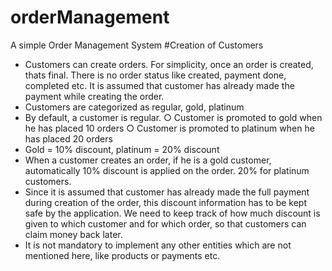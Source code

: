 # orderManagement
A simple Order Management System
#Creation of Customers
- Customers can create orders. For simplicity, once an order is created, thats final.
There is no order status like created, payment done, completed etc. It is
assumed that customer has already made the payment while creating the order.
- Customers are categorized as regular, gold, platinum
- By default, a customer is regular.
○ Customer is promoted to gold when he has placed 10 orders
○ Customer is promoted to platinum when he has placed 20 orders
- Gold = 10% discount, platinum = 20% discount
- When a customer creates an order, if he is a gold customer, automatically 10%
discount is applied on the order. 20% for platinum customers.
- Since it is assumed that customer has already made the full payment during
creation of the order, this discount information has to be kept safe by the
application. We need to keep track of how much discount is given to which
customer and for which order, so that customers can claim money back later.
- It is not mandatory to implement any other entities which are not mentioned here,
like products or payments etc.
